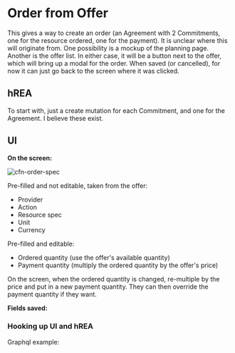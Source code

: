 # Order from Offer

This gives a way to create an order (an Agreement with 2 Commitments, one for the resource ordered, one for the payment). It is unclear where this will originate from.  One possibility is a mockup of the planning page.  Another is the offer list.  In either case, it will be a button next to the offer, which will bring up a modal for the order.  When saved (or cancelled), for now it can just go back to the screen where it was clicked.

## hREA

To start with, just a create mutation for each Commitment, and one for the Agreement.  I believe these exist.

## UI

**On the screen:**

![cfn-order-spec](https://github.com/Carbon-Farm-Network/Requirements-Doc/assets/3776081/15bc9aa5-9ded-467e-85a6-8605c7e3d4ce)

Pre-filled and not editable, taken from the offer:
* Provider
* Action
* Resource spec
* Unit
* Currency

Pre-filled and editable:
* Ordered quantity (use the offer's available quantity)
* Payment quantity (multiply the ordered quantity by the offer's price)

On the screen, when the ordered quantity is changed, re-multiple by the price and put in a new payment quantity.  They can then override the payment quantity if they want.

**Fields saved:**


### Hooking up UI and hREA

Graphql example:

```
